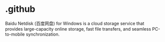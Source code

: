 # .github
Baidu Netdisk (百度网盘) for Windows is a cloud storage service that provides large-capacity online storage, fast file transfers, and seamless PC-to-mobile synchronization.
